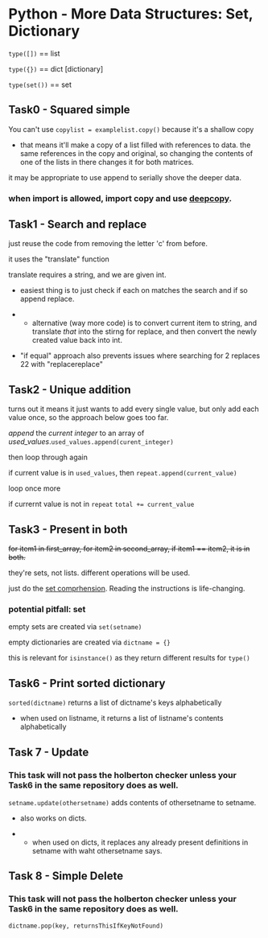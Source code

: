 # Python - More Data Structures: Set, Dictionary

`type([])` == list

`type({})` == dict [dictionary]

`type(set())` == set


## Task0 - Squared simple

You can't use `copylist = examplelist.copy()` because it's a shallow copy

- that means it'll make a copy of a list filled with references to data. the same references in the copy and original, so changing the contents of one of the lists in there changes it for both matrices.

it may be appropriate to use append to serially shove the deeper data.

### when import is allowed, import copy and use [deepcopy](https://stackoverflow.com/questions/17873384/how-to-deep-copy-a-list).

## Task1 - Search and replace

just reuse the code from removing the letter 'c' from before.

it uses the "translate" function

translate requires a string, and we are given int.

- easiest thing is to just check if each on matches the search and if so append replace.

- - alternative (way more code) is to convert current item to string, and translate *that* into the stirng for replace, and then convert the newly created value back into int.

- "if equal" approach also prevents issues where searching for 2 replaces 22 with "replacereplace"
## Task2 - Unique addition

turns out it means it just wants to add every single value, but only add each value once, so the approach below goes too far.

*append* the  *current integer* to an array of *used_values*.`used_values.append(curent_integer)`

then loop through again

if current value is in `used_values`,  then `repeat.append(current_value)`

loop once more

if currernt value is not in `repeat` `total += current_value`

## Task3 - Present in both


~~for item1 in first_array, for item2 in second_array, if item1 == item2, it is in both.~~

they're sets, not lists. different operations will be used.

just do the [set comprhension](https://docs.python.org/3/tutorial/datastructures.html#sets). Reading the instructions is life-changing.

### potential pitfall: set

empty sets are created via `set(setname)`

empty dictionaries are created via `dictname = {}`

this is relevant for `isinstance()` as they return different results for `type()`

## Task6 - Print sorted dictionary

`sorted(dictname)` returns a list of dictname's keys alphabetically

- when used on listname, it returns a list of listname's contents alphabetically

## Task 7 - Update

### This task will not pass the holberton checker unless your Task6 in the same repository does as well.

`setname.update(othersetname)` adds contents of othersetname to setname.

- also works on dicts.

- - when used on dicts, it replaces any already present definitions in setname with waht othersetname says.

## Task 8 - Simple Delete

### This task will not pass the holberton checker unless your Task6 in the same repository does as well.

`dictname.pop(key, returnsThisIfKeyNotFound)`